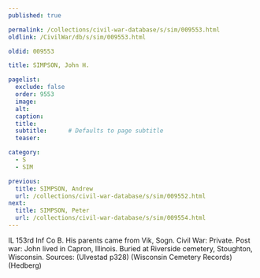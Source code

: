 ```yaml
---
published: true

permalink: /collections/civil-war-database/s/sim/009553.html
oldlink: /CivilWar/db/s/sim/009553.html

oldid: 009553

title: SIMPSON, John H.

pagelist:
  exclude: false
  order: 9553
  image: 
  alt:
  caption:
  title:
  subtitle:      # Defaults to page subtitle
  teaser:

category: 
  - S 
  - SIM

previous:
  title: SIMPSON, Andrew
  url: /collections/civil-war-database/s/sim/009552.html  
next:
  title: SIMPSON, Peter
  url: /collections/civil-war-database/s/sim/009554.html   
---
```

IL 153rd Inf Co B. His parents came from Vik, Sogn. Civil War: Private. Post war: John lived in Capron, Illinois. Buried at Riverside cemetery, Stoughton, Wisconsin. Sources: (Ulvestad p328) (Wisconsin Cemetery Records) (Hedberg)
